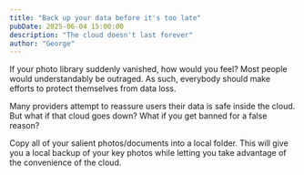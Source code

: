 ```yaml
---
title: "Back up your data before it's too late"
pubDate: 2025-06-04 15:00:00
description: "The cloud doesn't last forever"
author: "George"
---
```


If your photo library suddenly vanished, how would you feel? Most people would understandably be outraged. As such, everybody should make efforts to protect themselves from data loss.

Many providers attempt to reassure users their data is safe inside the cloud. But what if that cloud goes down? What if you get banned for a false reason?

Copy all of your salient photos/documents into a local folder. This will give you a local backup of your key photos while letting you take advantage of the convenience of the cloud.
